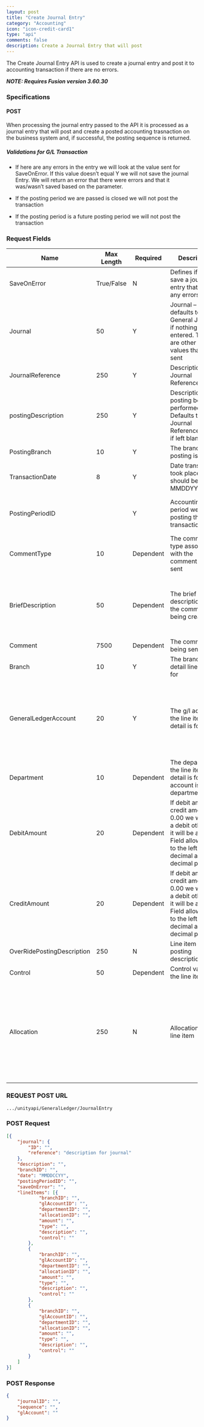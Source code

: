 ```yaml
---
layout: post
title: "Create Journal Entry"
category: "Accounting"
icon: "icon-credit-card1"
type: "api"
comments: false
description: Create a Journal Entry that will post
---
```


The Create Journal Entry API is used to create a journal entry and post it to accounting transaction if there are no errors.


***NOTE: Requires Fusion version 3.60.30***

### Specifications

#### POST

When processing the journal entry passed to the API it is processed as a journal
entry that will post and create a posted accounting trasnaction on the business
system and, if successful, the posting sequence is returned.

##### Validations for G/L Transaction

-   If here are any errors in the entry we will look at the value sent for
    SaveOnError. If this value doesn’t equal Y we will not save the journal
    Entry. We will return an error that there were errors and that it was/wasn’t
    saved based on the parameter.

-   If the posting period we are passed is closed we will not post the
    transaction

-   If the posting period is a future posting period we will not post the
    transaction

### Request Fields

| **Name**                   | **Max Length** | **Required** | **Description**                                                                                                                                              | **Verifications**                                                                                                                                                                                 |
|----------------------------|----------------|--------------|--------------------------------------------------------------------------------------------------------------------------------------------------------------|---------------------------------------------------------------------------------------------------------------------------------------------------------------------------------------------------|
| SaveOnError                | True/False     | N            | Defines if we save a journal entry that has any errors                                                                                                       |                                                                                                                                                                                                   |
| Journal                    | 50             | Y            | Journal – defaults to General Journal if nothing entered. There are other string values that an be sent                                                      |                                                                                                                                                                                                   |
| JournalReference           | 250            | Y            | Description for Journal Reference.                                                                                                                           |                                                                                                                                                                                                   |
| postingDescription         | 250            | Y            | Description of posting being performed. Defaults to Journal Reference sent in if left blank                                                                  |                                                                                                                                                                                                   |
| PostingBranch              | 10             | Y            | The branch the posting is for                                                                                                                                | Verify branch is not Inactive                                                                                                                                                                     |
| TransactionDate            | 8              | Y            | Date transaction took place. Value should be MMDDYYYY                                                                                                        |                                                                                                                                                                                                   |
| PostingPeriodID            |                | Y            | Accounting period we are posting the transaction to.                                                                                                         | Use transaction date to verify if the posting period is closed or in the future                                                                                                                   |
| CommentType                | 10             | Dependent    | The comment type associated with the comment being sent                                                                                                      |                                                                                                                                                                                                   |
| BriefDescription           | 50             | Dependent    | The brief description for the comment being created.                                                                                                         | If a comment is sent in and there is no brief description we will populate the field with the first 50 characters of the Comment                                                                  |
| Comment                    | 7500           | Dependent    | The comment being sent it                                                                                                                                    |                                                                                                                                                                                                   |
| Branch                     | 10             | Y            | The branch the detail line item is for                                                                                                                       | Verify the branch is not Inactive                                                                                                                                                                 |
| GeneralLedgerAccount       | 20             | Y            | The g/l account the line item detail is for                                                                                                                  | Verify the g/l account is not Inactive Verify if account is departmentalized. If it is departmentalized we will need a department below.                                                          |
| Department                 | 10             | Dependent    | The department the line item detail is for, if the account is departmentalized                                                                               | Verify department is not Inactive and is assigned to the Branch value above                                                                                                                       |
| DebitAmount                | 20             | Dependent    | If debit amount - credit amount \>= 0.00 we will post a debit otherwise it will be a credit Field allows 17 to the left of the decimal and 2 decimal places. |                                                                                                                                                                                                   |
| CreditAmount               | 20             | Dependent    | If debit amount - credit amount \>= 0.00 we will post a debit otherwise it will be a credit Field allows 17 to the left of the decimal and 2 decimal places. |                                                                                                                                                                                                   |
| OverRidePostingDescription | 250            | N            | Line item specific posting description                                                                                                                       |                                                                                                                                                                                                   |
| Control                    | 50             | Dependent    | Control value for the line item                                                                                                                              |                                                                                                                                                                                                   |
| Allocation                 | 250            | N            | Allocation for the line item                                                                                                                                 | If allocation has departments associated with it we need to verify g/l account is set to departmentalized = true If g/l account has a default allocation we will override with the value sent in. |


### REQUEST POST URL
```
.../unityapi/GeneralLedger/JournalEntry
```


### POST Request
```json
[{
	"journal": {
		"ID": "",
		"reference": "description for journal"
	},
	"description": "",
	"branchID": "",
	"date": "MMDDCCYY",
	"postingPeriodID": "",
	"saveOnError": "",
	"lineItems": [{
			"branchID": "",
			"glAccountID": "",
			"departmentID": "",
			"allocationID": "",
			"amount": "",
			"type": "",
			"description": "",
			"control": ""
		},
		{
			"branchID": "",
			"glAccountID": "",
			"departmentID": "",
			"allocationID": "",
			"amount": "",
			"type": "",
			"description": "",
			"control": ""
		},
		{
			"branchID": "",
			"glAccountID": "",
			"departmentID": "",
			"allocationID": "",
			"amount": "",
			"type": "",
			"description": "",
			"control": ""
		}
	]
}]
```

### POST Response
```json
{
	"journalID": "",
	"sequence": "",
	"glAccount": ""
}
```